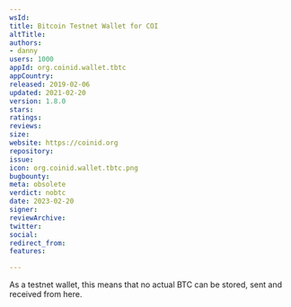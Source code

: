 ```yaml
---
wsId: 
title: Bitcoin Testnet Wallet for COI
altTitle: 
authors:
- danny
users: 1000
appId: org.coinid.wallet.tbtc
appCountry: 
released: 2019-02-06
updated: 2021-02-20
version: 1.8.0
stars: 
ratings: 
reviews: 
size: 
website: https://coinid.org
repository: 
issue: 
icon: org.coinid.wallet.tbtc.png
bugbounty: 
meta: obsolete
verdict: nobtc
date: 2023-02-20
signer: 
reviewArchive: 
twitter: 
social: 
redirect_from: 
features: 

---
```


As a testnet wallet, this means that no actual BTC can be stored, sent and received from here.

